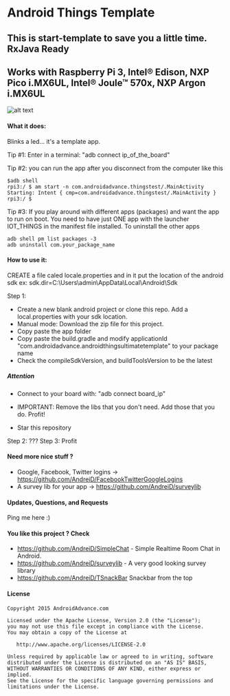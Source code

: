 Android Things Template
==========================

## This is start-template to save you a little time. RxJava Ready
## Works with Raspberry Pi 3, Intel® Edison, NXP Pico i.MX6UL, Intel® Joule™ 570x, NXP Argon i.MX6UL

![alt text](https://github.com/AndreiD/Android_Things_Template/blob/master/other/preview.gif "How the board looks")

#### What it does:

Blinks a led... it's a template app.

Tip #1: Enter in a terminal: "adb connect ip_of_the_board"

Tip #2: you can run the app after you disconnect from the computer like this

~~~~
$adb shell
rpi3:/ $ am start -n com.androidadvance.thingstest/.MainActivity
Starting: Intent { cmp=com.androidadvance.thingstest/.MainActivity }
rpi3:/ $
~~~~

Tip #3: If you play around with different apps (packages) and want the app to run on boot. You need to have just ONE app with the
launcher IOT_THINGS in the manifest file installed. To uninstall the other apps

~~~~
adb shell pm list packages -3
adb uninstall com.your_package_name
~~~~

#### How to use it:

CREATE a file caled locale.properties and in it put the location of the android sdk
ex: sdk.dir=C:\\Users\\admin\\AppData\\Local\\Android\\Sdk

Step 1:

* Create a new blank android project or clone this repo. Add a local.properties with your sdk location.
* Manual mode: Download the zip file for this project.
* Copy paste the app folder
* Copy paste the build.gradle and modify applicationId "com.androidadvance.androidthingsultimatetemplate" to your package name
* Check the compileSdkVersion, and buildToolsVersion to be the latest

##### Attention

* Connect to your board with: "adb connect board_ip"

* IMPORTANT: Remove the libs that you don't need. Add those that you do. Profit!
* Star this repository

Step 2: ???
Step 3: Profit

#### Need more nice stuff ?

- Google, Facebook, Twitter logins -> https://github.com/AndreiD/FacebookTwitterGoogleLogins
- A survey lib for your app -> https://github.com/AndreiD/surveylib

#### Updates, Questions, and Requests

Ping me here :)


#### You like this project ? Check
- https://github.com/AndreiD/SimpleChat - Simple Realtime Room Chat in Android.
- https://github.com/AndreiD/surveylib - A very good looking survey library
- https://github.com/AndreiD/TSnackBar Snackbar from the top


#### License

~~~~
Copyright 2015 AndroidAdvance.com

Licensed under the Apache License, Version 2.0 (the "License");
you may not use this file except in compliance with the License.
You may obtain a copy of the License at

   http://www.apache.org/licenses/LICENSE-2.0

Unless required by applicable law or agreed to in writing, software
distributed under the License is distributed on an "AS IS" BASIS,
WITHOUT WARRANTIES OR CONDITIONS OF ANY KIND, either express or implied.
See the License for the specific language governing permissions and
limitations under the License.
~~~~
